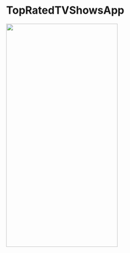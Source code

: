 # TopRatedTVShowsApp


<img src="https://user-images.githubusercontent.com/108584428/199696724-a1d33282-ce28-4888-931e-63448a01b8eb.png" height="600" width="300" >
